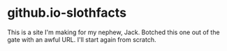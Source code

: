 # github.io-slothfacts
This is a site I'm making for my nephew, Jack.
Botched this one out of the gate with an awful URL. I'll start again from scratch.
